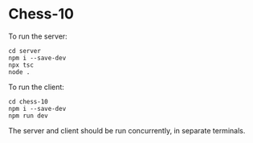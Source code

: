 # Chess-10

To run the server:
```
cd server
npm i --save-dev
npx tsc
node .
```

To run the client:
```
cd chess-10
npm i --save-dev
npm run dev
```

The server and client should be run concurrently, in separate terminals.
